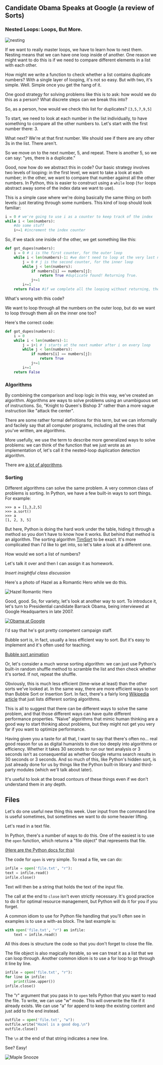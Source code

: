 ## Candidate Obama Speaks at Google (a review of Sorts)

### Nested Loops: Loops, But More.

![nesting](assets/nesting.gif)

If we want to really master loops, we have to learn how to nest them. Nesting means that we can have one loop inside of another. One reason we might want to do this is if we need to compare different elements in a list with each other.

How might we write a function to check whether a list contains duplicate numbers? With a single layer of looping, it's not so easy. But with two, it's simple. Well. Simple once you get the hang of it.

One good strategy for solving problems like this is to ask: how would we do this as a person? What discrete steps can we break this into? 

So, as a person, how would we check this list for duplicates? `[3,5,7,9,5]`

To start, we need to look at each number in the list individually, to have something to compare all the other numbers to. Let's start with the first number there: 3.

What next? We're at that first number. We should see if there are any other 3s in the list. There aren't.

So we move on to the next number, 5, and repeat. There is another 5, so we can say: "yes, there is a duplicate."

Good, now how do we abstract this in code? Our basic strategy involves two levels of looping: in the first level, we want to take a look at each number; in the other, we want to compare that number against all the other numbers. In Python, this is easier to construct using a `while` loop (`for` loops abstract away some of the index data we want to use).

This is a simple case where we're doing basically the same thing on both levels: just iterating through some numbers. This kind of loop should look familiar:

```python
i = 0 # we're going to use i as a counter to keep track of the index
while i < len(numbers):
    #do some stuff
    i+=1 #increment the index counter
```

So, if we stack one inside of the other, we get something like this:

```python
def got_dupes(numbers):
    i = 0 # i is the first counter, for the outer loop
    while i < len(numbers)-1: #we don't need to loop at the very last number on the outside loop because there's nothing to compare it to
        j = 0 # j is the second counter, for the inner loop
        while j < len(numbers):
            if numbers[i] == numbers[j]:
                return True #duplicate found! Returning True.
            j+=1
        i+=1
    return False #if we complete all the looping without returning, there must not have been any duplicates
```

What's wrong with this code?

We want to loop through all the numbers on the outer loop, but do we want to loop through them all on the inner one too?

Here's the correct code:

```python
def got_dupes(numbers):
    i = 0
    while i < len(numbers)-1: 
        j = i+1 # j starts at the next number after i on every loop
        while j < len(numbers):
            if numbers[i] == numbers[j]:
                return True
            j+=1
        i+=1
    return False
```

### Algorithms

By combining the comparison and loop logic in this way, we've created an algorithm. Algorithms are ways to solve problems using an unambiguous set of instructions. So, "Knight to Queen's Bishop 3" rather than a more vague instruction like "attack the center". 

There are some rather formal definitions for this term, but we can informally and facilely say that all computer programs, including all the ones that you've written, are algorithms.

More usefully, we use the term to describe more generalized ways to solve problems: we can think of the function that we just wrote as an implementation of, let's call it the nested-loop duplication detection algorithm. 

There are [a lot of algorithms](https://en.wikipedia.org/wiki/List_of_algorithms).

### Sorting

Different algorithms can solve the same problem. A very common class of problems is sorting. In Python, we have a few built-in ways to sort things. For example:

```
>>> a = [1,3,2,5]
>>> a.sort()
>>> a
[1, 2, 3, 5]
```

But here, Python is doing the hard work under the table, hiding it through a method so you don't have to know how it works. But behind that method is an algorithm. The sorting algorithm [TimSort](https://en.wikipedia.org/wiki/Timsort) to be exact. It's more complicated than I'd like to get into, so let's take a look at a different one.

How would we sort a list of numbers?

Let's talk it over and then I can assign it as homework.

*Insert insightful class discussion*

Here's a photo of Hazel as a Romantic Hero while we do this.

![Hazel Romantic Hero](./assets/hazel_romantic_hero.JPG)

Good, good. So, for variety, let's look at another way to sort. To introduce it, let's turn to Presidential candidate Barrack Obama, being interviewed at Google Headquarters in late 2007.

[![Obama at Google](https://img.youtube.com/vi/k4RRi_ntQc8/0.jpg)](https://www.youtube.com/watch?v=k4RRi_ntQc8)

I'd say that he's got pretty competent campaign staff.

Bubble sort is, in fact, usually a less efficient way to sort. But it's easy to implement and it's often used for teaching.

[Bubble sort animation](https://upload.wikimedia.org/wikipedia/commons/c/c8/Bubble-sort-example-300px.gif)

Or, let's consider a much worse sorting algorithm: we can just use Python's built-in random shuffle method to scramble the list and then check whether it's sorted. If not, repeat the shuffle.

Obviously, this is much less efficient (time-wise at least) than the other sorts we've looked at. In the same way, there are more efficient ways to sort than Bubble Sort or Insertion Sort. In fact, there's a fairly long [Wikipedia article](https://en.wikipedia.org/wiki/Sorting_algorithm) that just lists different sorting algorithms.

This is all to suggest that there can be different ways to solve the same problem, and that those different ways can have quite different performance properties. "Naive" algorithms that mimic human thinking are a good way to start thinking about problems, but they might not get you very far if you want to optimize performance.

Having given you a taste for all that, I want to say that there's often no... real good reason for us as digital humanists to dive too deeply into algorithms or efficiency. Whether it takes 30 seconds to run our text analysis or 3 seconds isn't as consequential as whether Google returns search results in 30 seconds or 3 seconds. And so much of this, like Python's hidden sort, is just already done for us by things like the Python built-in library and third-party modules (which we'll talk about later).

It's useful to look at the broad contours of these things even if we don't understand them in any depth.

## Files

Let's do one useful new thing this week. User input from the command line is useful sometimes, but sometimes we want to do some heavier lifting.

Let's read in a text file.

In Python, there's a number of ways to do this. One of the easiest is to use the `open` function, which returns a "file object" that represents that file. 

[(Here are the Python docs for this)](https://docs.python.org/3/tutorial/inputoutput.html#reading-and-writing-files)

The code for `open` is very simple. To read a file, we can do:

```python
infile = open('file.txt', "r"):
text = infile.read()
infile.close()
```

Text will then be a string that holds the text of the input file.

The call at the end to `close` isn't even strictly necessary. It's good practice to do it for optimal resource management, but Python will do it for you if you forget.

A common idiom to use for Python file handling that you'll often see in examples is to use a with-as block. The last example is:

```python
with open('file.txt', "r") as infile:
    text = infile.read()
```

All this does is structure the code so that you don't forget to close the file.

The file object is also magically iterable, so we can treat it as a list that we can loop through. Another common idiom is to use a for loop to go through it line by line.

```python
infile = open('file.txt', "r"):
for line in infile:
    print(line.upper())
infile.close()
```

The "r" argument that you pass in to `open` tells Python that you want to read the file. To write, we can use "w" mode. This will overwrite the file if it already exists. We can use "a" for append to keep the existing content and just add to the end instead.

```python
outfile = open('file.txt', "w"):
outfile.write("Hazel is a good dog.\n")
outfile.close()
```

The `\n` at the end of that string indicates a new line.

See? Easy!

![Maple Snooze](./assets/maple_snooze.JPG)